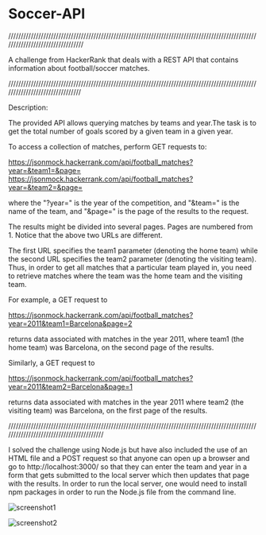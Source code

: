 # Soccer-API  

/////////////////////////////////////////////////////////////////////////////////////////////////////////////////////////////////

A challenge from HackerRank that deals with a REST API that contains information about football/soccer matches. 

////////////////////////////////////////////////////////////////////////////////////////////////////////////////////////////////

Description:

The provided API allows querying matches by teams and year.The task is to get the total number of goals scored by a 
given team in a given year. 

To access a collection of matches, perform GET requests to: 

https://jsonmock.hackerrank.com/api/football_matches?year=&team1=&page= 
https://jsonmock.hackerrank.com/api/football_matches?year=&team2=&page= 

where the "?year=" is the year of the competition, and "&team=" is the name of the team, and "&page=" is the page of the results 
to the request. 

The results might be divided into several pages. Pages are numbered from 1. Notice that the above two URLs are different. 

The first URL specifies the team1 parameter (denoting the home team) while the second URL specifies the team2 parameter 
(denoting the visiting team). Thus, in order to get all matches that a particular team played in, you need to retrieve matches 
where the team was the home team and the visiting team.

For example, a GET request to

https://jsonmock.hackerrank.com/api/football_matches?year=2011&team1=Barcelona&page=2 

returns data associated with matches in the year 2011, where team1 (the home team) was Barcelona, on the second page of the results. 

Similarly, a GET request to 

https://jsonmock.hackerrank.com/api/football_matches?year=2011&team2=Barcelona&page=1 

returns data associated with matches in the year 2011 where team2 (the visiting team) was Barcelona, 
on the first page of the results.

/////////////////////////////////////////////////////////////////////////////////////////////////////////////////////////////////////////

I solved the challenge using Node.js but have also included the use of an HTML file and a POST request so that anyone can 
open up a browser and go to http://localhost:3000/ so that they can enter the team and year in a form that gets submitted 
to the local server which then updates that page with the results. In order to run the local server, one would need to install 
npm packages in order to run the Node.js file from the command line.

![screenshot1](https://user-images.githubusercontent.com/34729011/117516417-e5f03780-af4d-11eb-835f-afc69a55ac5c.png)

![screenshot2](https://user-images.githubusercontent.com/34729011/117516432-ed174580-af4d-11eb-92f5-204eec7217d7.png)


